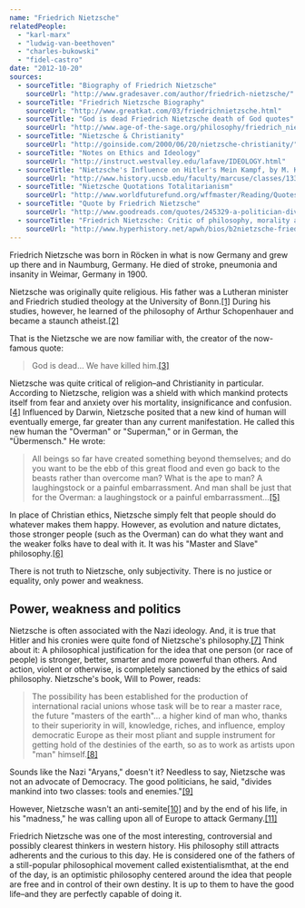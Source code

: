 ```yaml
---
name: "Friedrich Nietzsche"
relatedPeople:
  - "karl-marx"
  - "ludwig-van-beethoven"
  - "charles-bukowski"
  - "fidel-castro"
date: "2012-10-20"
sources:
  - sourceTitle: "Biography of Friedrich Nietzsche"
    sourceUrl: "http://www.gradesaver.com/author/friedrich-nietzsche/"
  - sourceTitle: "Friedrich Nietzsche Biography"
    sourceUrl: "http://www.greatkat.com/03/friedrichnietzsche.html"
  - sourceTitle: "God is dead Friedrich Nietzsche death of God quotes"
    sourceUrl: "http://www.age-of-the-sage.org/philosophy/friedrich_nietzsche_quotes.html"
  - sourceTitle: "Nietzsche & Christianity"
    sourceUrl: "http://goinside.com/2000/06/20/nietzsche-christianity/"
  - sourceTitle: "Notes on Ethics and Ideology"
    sourceUrl: "http://instruct.westvalley.edu/lafave/IDEOLOGY.html"
  - sourceTitle: "Nietzsche's Influence on Hitler's Mein Kampf, by M. Kalish"
    sourceUrl: "http://www.history.ucsb.edu/faculty/marcuse/classes/133p/133p04papers/MKalishNietzNazi046.htm"
  - sourceTitle: "Nietzsche Quotations Totalitarianism"
    sourceUrl: "http://www.worldfuturefund.org/wffmaster/Reading/Quotes/Nietzsche%20Quotes.htm"
  - sourceTitle: "Quote by Friedrich Nietzsche"
    sourceUrl: "http://www.goodreads.com/quotes/245329-a-politician-divides-mankind-into-two-classes-tools-and-enemies"
  - sourceTitle: "Friedrich Nietzsche: Critic of philosophy, morality and religion"
    sourceUrl: "http://www.hyperhistory.net/apwh/bios/b2nietzsche-friedrich.htm"
---
```


Friedrich Nietzsche was born in Röcken in what is now Germany and grew up there and in Naumburg, Germany. He died of stroke, pneumonia and insanity in Weimar, Germany in 1900.

Nietzsche was originally quite religious. His father was a Lutheran minister and Friedrich studied theology at the University of Bonn.<a class="source-citation" href="#http://www.gradesaver.com/author/friedrich-nietzsche/" title="Biography of Friedrich Nietzsche">[1]</a> During his studies, however, he learned of the philosophy of Arthur Schopenhauer and became a staunch atheist.<a class="source-citation" href="#http://www.greatkat.com/03/friedrichnietzsche.html" title="Friedrich Nietzsche Biography">[2]</a>

That is the Nietzsche we are now familiar with, the creator of the now-famous quote:

>God is dead… We have killed him.<a class="source-citation" href="#http://www.age-of-the-sage.org/philosophy/friedrich_nietzsche_quotes.html" title="God is dead Friedrich Nietzsche death of God quotes">[3]</a>

Nietzsche was quite critical of religion–and Christianity in particular. According to Nietzsche, religion was a shield with which mankind protects itself from fear and anxiety over his mortality, insignificance and confusion.<a class="source-citation" href="#http://goinside.com/2000/06/20/nietzsche-christianity/" title="Nietzsche &amp; Christianity">[4]</a> Influenced by Darwin, Nietzsche posited that a new kind of human will eventually emerge, far greater than any current manifestation. He called this new human the "Overman" or "Superman," or in German, the "Übermensch." He wrote:

>All beings so far have created something beyond themselves; and do you want to be the ebb of this great flood and even go back to the beasts rather than overcome man? What is the ape to man? A laughingstock or a painful embarrassment. And man shall be just that for the Overman: a laughingstock or a painful embarrassment…<a class="source-citation" href="#http://www.age-of-the-sage.org/philosophy/friedrich_nietzsche_quotes.html" title="God is dead Friedrich Nietzsche death of God quotes">[5]</a>

In place of Christian ethics, Nietzsche simply felt that people should do whatever makes them happy. However, as evolution and nature dictates, those stronger people (such as the Overman) can do what they want and the weaker folks have to deal with it. It was his "Master and Slave" philosophy.<a class="source-citation" href="#http://instruct.westvalley.edu/lafave/IDEOLOGY.html" title="Notes on Ethics and Ideology">[6]</a>

There is not truth to Nietzsche, only subjectivity. There is no justice or equality, only power and weakness.


## Power, weakness and politics

Nietzsche is often associated with the Nazi ideology. And, it is true that Hitler and his cronies were quite fond of Nietzsche's philosophy.<a class="source-citation" href="#http://www.history.ucsb.edu/faculty/marcuse/classes/133p/133p04papers/MKalishNietzNazi046.htm" title="Nietzsche&apos;s Influence on Hitler&apos;s Mein Kampf, by M. Kalish">[7]</a> Think about it: A philosophical justification for the idea that one person (or race of people) is stronger, better, smarter and more powerful than others. And action, violent or otherwise, is completely sanctioned by the ethics of said philosophy. Nietzsche's book, Will to Power, reads:

>The possibility has been established for the production of international racial unions whose task will be to rear a master race, the future "masters of the earth"… a higher kind of man who, thanks to their superiority in will, knowledge, riches, and influence, employ democratic Europe as their most pliant and supple instrument for getting hold of the destinies of the earth, so as to work as artists upon "man" himself.<a class="source-citation" href="#http://www.worldfuturefund.org/wffmaster/Reading/Quotes/Nietzsche%20Quotes.htm" title="Nietzsche Quotations Totalitarianism">[8]</a>

Sounds like the Nazi "Aryans," doesn't it? Needless to say, Nietzsche was not an advocate of Democracy. The good politicians, he said, "divides mankind into two classes: tools and enemies."<a class="source-citation" href="#http://www.goodreads.com/quotes/245329-a-politician-divides-mankind-into-two-classes-tools-and-enemies" title="Quote by Friedrich Nietzsche">[9]</a>

However, Nietzsche wasn't an anti-semite<a class="source-citation" href="#http://www.worldfuturefund.org/wffmaster/Reading/Quotes/Nietzsche%20Quotes.htm" title="Nietzsche Quotations Totalitarianism">[10]</a> and by the end of his life, in his "madness," he was calling upon all of Europe to attack Germany.<a class="source-citation" href="#http://www.hyperhistory.net/apwh/bios/b2nietzsche-friedrich.htm" title="Friedrich Nietzsche: Critic of philosophy, morality and religion">[11]</a>

Friedrich Nietzsche was one of the most interesting, controversial and possibly clearest thinkers in western history. His philosophy still attracts adherents and the curious to this day. He is considered one of the fathers of a still-popular philosophical movement called existentialismthat, at the end of the day, is an optimistic philosophy centered around the idea that people are free and in control of their own destiny. It is up to them to have the good life–and they are perfectly capable of doing it.